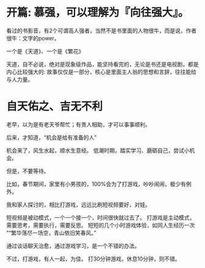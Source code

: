 # 开篇: 慕强，可以理解为『向往强大』。

看过的书影音，有2个可谓高人强者，当然不是书里面的人物很牛，而是说，作者很牛：文字的power。

一个是《天道》、一个是《繁花》


天道，自不必说，绝对是现象级作品，能坚持看完的，无论是书还是电视剧，都是内心比较强大的:
故事仅仅是一部分，核心是里面主人翁的思想和言辞，往往能给与人力量。



# 自天佑之、吉无不利
老早，以为是有老天爷帮忙；有贵人相助，才可以事事顺利。

后来，才知道，“机会是给有准备的人”

机会来了，风生水起，顺水生意经。
低潮时期，踏实学习、磨砺自己，尝试小机会。

但是，不要等待。

比如，春节期间，家里有小男孩的，100%会为了打游戏，吵吵闹闹，极少有例外。

我和家人探讨的，相比打游戏，远远比刷短视频要好，对娃。

短视频是被动模式，一个一个接一个，时间很快就过去了。
打游戏是主动模式，需要思考，需要执行，需要反思。 短短的几个小时游戏体验，如同人生经历一次 ““繁华落尽一场空，青山依旧笑春风。”

通过谈话聊天治愈，通过游戏学习，是一个不错的办法。

不过，打游戏，有人一起，为佳。
打30分钟游戏，休息10分钟，则不错。

